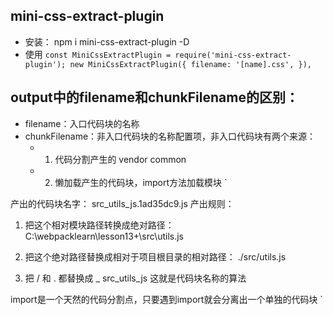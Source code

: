 ## mini-css-extract-plugin
- 安装： npm i mini-css-extract-plugin -D
- 使用
`
const MiniCssExtractPlugin = require('mini-css-extract-plugin');
new MiniCssExtractPlugin({
    filename: '[name].css',
}),
`

## output中的filename和chunkFilename的区别：
- filename：入口代码块的名称
- chunkFilename：非入口代码块的名称配置项，非入口代码块有两个来源：
  - 1) 代码分割产生的 vendor common
  - 2) 懒加载产生的代码块，import方法加载模块
`
<!-- 懒加载产生代码的过程 -->
产出的代码块名字： src_utils_js.1ad35dc9.js
产出规则：
1) 把这个相对模块路径转换成绝对路径： 
C:\webpacklearn\lesson13+\src\utils.js

2) 把这个绝对路径替换成相对于项目根目录的相对路径：
./src/utils.js

3) 把 / 和 . 都替换成 _
src_utils_js
这就是代码块名称的算法

import是一个天然的代码分割点，只要遇到import就会分离出一个单独的代码块
`
